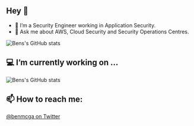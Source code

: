 ## Hey 👋

- 🔭 I’m a Security Engineer working in Application Security. 
- 💬 Ask me about AWS, Cloud Security and Security Operations Centres.

![Bens's GitHub stats](https://github-readme-stats.vercel.app/api?username=benmcgarry&show_icons=true&count_private=true&include_all_commits=true&theme=radical)

## 💻 I’m currently working on ...

![Bens's GitHub stats](https://github-readme-stats.vercel.app/api/pin/?username=honestbleeps&repo=reddit-enhancement-suite&theme=radical)

## 📫 How to reach me:

[@benmcga on Twitter](https://twitter.com/benmcga)
